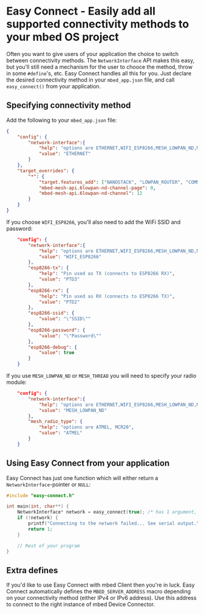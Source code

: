 # Easy Connect - Easily add all supported connectivity methods to your mbed OS project

Often you want to give users of your application the choice to switch between connectivity methods. The `NetworkInterface` API makes this easy, but you'll still need a mechanism for the user to chooce the method, throw in some `#define`'s, etc. Easy Connect handles all this for you. Just declare the desired connectivity method in your `mbed_app.json` file, and call `easy_connect()` from your application.

## Specifying connectivity method

Add the following to your ``mbed_app.json`` file:

```json
{
    "config": {
        "network-interface":{
            "help": "options are ETHERNET,WIFI_ESP8266,MESH_LOWPAN_ND,MESH_THREAD",
            "value": "ETHERNET"
        }
    },
    "target_overrides": {
        "*": {
            "target.features_add": ["NANOSTACK", "LOWPAN_ROUTER", "COMMON_PAL"],
            "mbed-mesh-api.6lowpan-nd-channel-page": 0,
            "mbed-mesh-api.6lowpan-nd-channel": 12
        }
    }
}
```

If you choose `WIFI_ESP8266`, you'll also need to add the WiFi SSID and password:

```json
    "config": {
        "network-interface":{
            "help": "options are ETHERNET,WIFI_ESP8266,MESH_LOWPAN_ND,MESH_THREAD",
            "value": "WIFI_ESP8266"
        },
        "esp8266-tx": {
            "help": "Pin used as TX (connects to ESP8266 RX)",
            "value": "PTD3"
        },
        "esp8266-rx": {
            "help": "Pin used as RX (connects to ESP8266 TX)",
            "value": "PTD2"
        },
        "esp8266-ssid": {
            "value": "\"SSID\""
        },
        "esp8266-password": {
            "value": "\"Password\""
        },
        "esp8266-debug": {
            "value": true
        }
    }
```

If you use `MESH_LOWPAN_ND` or `MESH_THREAD` you will need to specify your radio module:

```json
    "config": {
        "network-interface":{
            "help": "options are ETHERNET,WIFI_ESP8266,MESH_LOWPAN_ND,MESH_THREAD",
            "value": "MESH_LOWPAN_ND"
        },
        "mesh_radio_type": {
        	"help": "options are ATMEL, MCR20",
        	"value": "ATMEL"
        }
    }
```

## Using Easy Connect from your application

Easy Connect has just one function which will either return a `NetworkInterface`-pointer or `NULL`:

```cpp
#include "easy-connect.h"

int main(int, char**) {
    NetworkInterface* network = easy_connect(true); /* has 1 argument, enable_logging (pass in true to log to serial port) */
    if (!network) {
        printf("Connecting to the network failed... See serial output.\r\n");
        return 1;
    }

    // Rest of your program
}
```

## Extra defines

If you'd like to use Easy Connect with mbed Client then you're in luck. Easy Connect automatically defines the `MBED_SERVER_ADDRESS` macro depending on your connectivity method (either IPv4 or IPv6 address). Use this address to connect to the right instance of mbed Device Connector.
